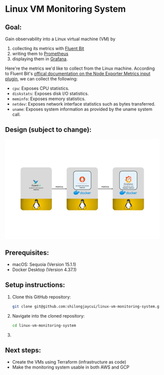 # Linux VM Monitoring System
## Goal:
Gain observability into a Linux virtual machine (VM) by
1. collecting its metrics with [Fluent Bit](https://fluentbit.io/)
2. writing them to [Prometheus](https://prometheus.io/)
3. displaying them in [Grafana](https://grafana.com/).

Here're the metrics we'd like to collect from the Linux machine. According to Fluent Bit's [offical documentation on the Node Exporter Metrics input plugin](https://docs.fluentbit.io/manual/pipeline/inputs/node-exporter-metrics), we can collect the following:
- `cpu`: Exposes CPU statistics.
- `diskstats`: Exposes disk I/O statistics.
- `meminfo`: Exposes memory statistics.
- `netdev`: Exposes network interface statistics such as bytes transferred.
- `uname`: Exposes system information as provided by the uname system call.

## Design (subject to change):
![Linux VM Monitoring System Design](./linux_vm_monitoring_system_design.png)

## Prerequisites:
- macOS: Sequoia (Version 15.1.1)
- Docker Desktop (Version 4.37.1)

## Setup instructions:
1. Clone this GitHub repository:
   ```bash
   git clone git@github.com:shilongjaycui/linux-vm-monitoring-system.git
   ```
2. Navigate into the cloned repository:
   ```bash
   cd linux-vm-monitoring-system
   ```
3. 

## Next steps:
- Create the VMs using Terraform (infrastructure as code)
- Make the monitoring system usable in both AWS and GCP